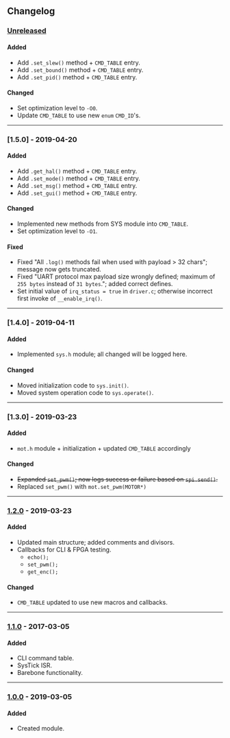 ## Changelog

<!-- ----------------------------------------------------------------------------------------- -->

### [Unreleased]

#### Added
- Add `.set_slew()` method + `CMD_TABLE` entry.
- Add `.set_bound()` method + `CMD_TABLE` entry.
- Add `.set_pid()` method + `CMD_TABLE` entry.

#### Changed
- Set optimization level to `-O0`.
- Update `CMD_TABLE` to use new `enum` `CMD_ID`'s.

---

<!-- ----------------------------------------------------------------------------------------- -->

### [1.5.0] - 2019-04-20

#### Added
- Add `.get_hal()` method + `CMD_TABLE` entry.
- Add `.set_mode()` method + `CMD_TABLE` entry.
- Add `.set_msg()` method + `CMD_TABLE` entry.
- Add `.set_gui()` method + `CMD_TABLE` entry.

#### Changed
- Implemented new methods from SYS module into `CMD_TABLE`.
- Set optimization level to `-O1`.

#### Fixed
- Fixed "All `.log()` methods fail when used with payload > 32 chars"; message now gets truncated.
- Fixed "UART protocol max payload size wrongly defined; maximum of `255 bytes` instead of `31 bytes`."; added correct defines.
- Set initial value of  `irq_status = true` in `driver.c`; otherwise incorrect first invoke of `__enable_irq()`.

---

<!-- ----------------------------------------------------------------------------------------- -->

### [1.4.0] - 2019-04-11

#### Added
- Implemented `sys.h` module; all changed will be logged here.

#### Changed
- Moved initialization code to `sys.init()`.
- Moved system operation code to `sys.operate()`.

---

<!-- ----------------------------------------------------------------------------------------- -->

### [1.3.0] - 2019-03-23

#### Added
- `mot.h` module + initialization + updated `CMD_TABLE` accordingly

#### Changed
- ~~Expanded `set_pwm()`; now logs success or failure based on `spi.send()`.~~
- Replaced `set_pwm()` with `mot.set_pwm(MOTOR*)`

---

<!-- ----------------------------------------------------------------------------------------- -->

### [1.2.0] - 2019-03-23

#### Added
- Updated main structure; added comments and divisors.
- Callbacks for CLI & FPGA testing.
	- `echo();`
	- `set_pwm();`
	- `get_enc();`

#### Changed
- `CMD_TABLE` updated to use new macros and callbacks.

---

<!-- ----------------------------------------------------------------------------------------- -->

### [1.1.0] - 2017-03-05

#### Added
- CLI command table.
- SysTick ISR.
- Barebone functionality.

---

<!-- ----------------------------------------------------------------------------------------- -->

### [1.0.0] - 2019-03-05

#### Added
- Created module.

<!-- ----------------------------------------------------------------------------------------- -->

[Unreleased]: #changelog
[1.2.0]: #changelog
[1.1.0]: #changelog
[1.0.0]: #changelog
